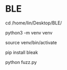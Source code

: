 # BLE


cd /home/lin/Desktop/BLE/

python3 -m venv venv

source venv/bin/activate

pip install bleak

python fuzz.py
